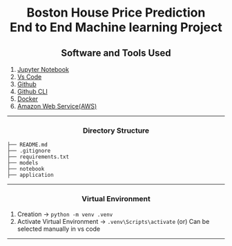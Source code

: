 <h1 align="center">Boston House Price Prediction <br> End to End Machine learning Project</h1>


<h2 align="center">Software and Tools Used</h2>  

1. [Jupyter Notebook](https://jupyter.org/)
2. [Vs Code](https://code.visualstudio.com/download)
3. [Github](https://github.com/)
4. [Github CLI](https://cli.github.com/)
5. [Docker](https://docs.docker.com/engine/install/)
6. [Amazon Web Service(AWS)](https://aws.amazon.com/console/)

---  

<h3 align="center">Directory Structure</h3>  

```  
├── README.md  
├── .gitignore  
├── requirements.txt  
├── models  
├── notebook  
├── application  
```

---

<h3 align="center">Virtual Environment</h3>  

1. Creation -> ```python -m venv .venv```  
2. Activate Virtual Environment -> ```.venv\Scripts\activate``` (or) Can be selected manually in vs code

---